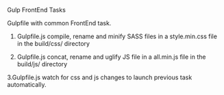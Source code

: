 Gulp FrontEnd Tasks

Gulpfile with common FrontEnd task.

1. Gulpfile.js compile, rename and minify SASS files in a style.min.css file in the build/css/ directory

2. Gulpfile.js concat, rename and uglify JS file in a all.min.js file in the build/js/ directory

3.Gulpfile.js watch for css and js changes to launch previous task automatically.